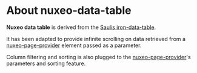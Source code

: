 # About nuxeo-data-table

**Nuxeo data table** is derived from the [Saulis iron-data-table](https://github.com/Saulis/iron-data-table).

It has been adapted to provide infinite scrolling on data retrieved from a [nuxeo-page-provider](https://github.com/nuxeo/nuxeo-elements/blob/master/nuxeo-page-provider.html) element passed as a parameter.

Column filtering and sorting is also plugged to the [nuxeo-page-provider](https://github.com/nuxeo/nuxeo-elements/blob/master/nuxeo-page-provider.html)'s parameters and sorting feature.
